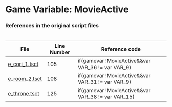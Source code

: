 # Game Variable: MovieActive
### References in the original script files

#

| File | Line Number | Reference code |
| --- | --- | --- |
| [e_cori_1.tsct](../../../out/e_cori_1.tsct#L105) | 105 | if(gamevar !MovieActive&&var VAR_36 != var VAR_9) |
| [e_room_2.tsct](../../../out/e_room_2.tsct#L108) | 108 | if(gamevar !MovieActive&&var VAR_31 != var VAR_9) |
| [e_throne.tsct](../../../out/e_throne.tsct#L125) | 125 | if(gamevar !MovieActive&&var VAR_38 != var VAR_15) |
